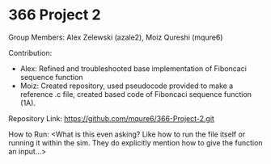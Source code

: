 # 366 Project 2
 
Group Members: Alex Zelewski (azale2), Moiz Qureshi (mqure6)

Contribution: 
- Alex: Refined and troubleshooted base implementation of Fiboncaci sequence function
- Moiz: Created repository, used pseudocode provided to make a reference .c file, created based code of Fiboncaci sequence function (1A).
  
Repository Link: https://github.com/mqure6/366-Project-2.git

How to Run:
<What is this even asking? Like how to run the file itself or running it within the sim. They do explicitly mention how to give the function an input...>
